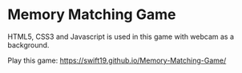 # Memory Matching Game
HTML5, CSS3 and Javascript is used in this game with webcam as a background.


Play this game: https://swift19.github.io/Memory-Matching-Game/
